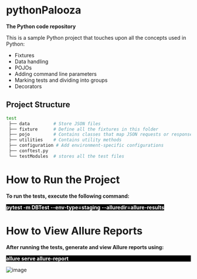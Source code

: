 
# pythonPalooza

**The Python code repository**

This is a sample Python project that touches upon all the concepts used in Python:

- Fixtures
- Data handling
- POJOs
- Adding command line parameters
- Marking tests and dividing into groups
- Decorators

## Project Structure

```bash
test
 ├── data         # Store JSON files
 ├── fixture      # Define all the fixtures in this folder
 ├── pojo         # Contains classes that map JSON requests or responses to classes
 ├── utilities    # Contains utility methods
 ├── configuration # Add environment-specific configurations
 ├── conftest.py  
 └── testModules  # stores all the test files
```
# How to Run the Project
**To run the tests, execute the following command:**
<p><span style="background-color: black; color: white; font-weight: bold;">pytest -m DBTest --env-type=staging --alluredir=allure-results</span></p>

# How to View Allure Reports
**After running the tests, generate and view Allure reports using:**
<p style="background-color: black; "><span style="color: white; font-weight: bold;">allure serve allure-report</span></p>

![image](https://github.com/user-attachments/assets/57e45a2b-132c-45af-bb90-8fd2f26ffd4c)





 
   
